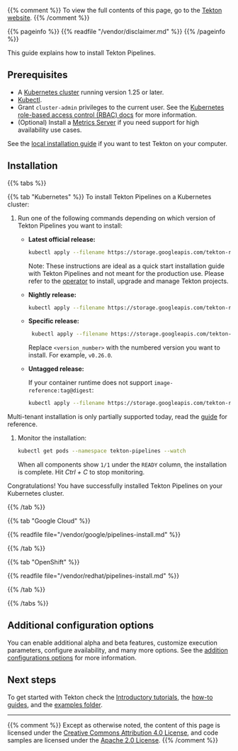 <!--
---
title: "Install Tekton Pipelines"
linkTitle: "Install Tekton Pipelines"
weight: 101
description: >
  Install Tekton Pipelines on your cluster
---
-->

{{% comment %}}
To view the full contents of this page, go to the 
<a href="http://tekton.dev/docs/installation/pipelines/">Tekton website</a>.
{{% /comment %}}

{{% pageinfo %}}
{{% readfile "/vendor/disclaimer.md" %}}
{{% /pageinfo %}}

This guide explains how to install Tekton Pipelines.

## Prerequisites

-   A [Kubernetes cluster][k8s] running version 1.25 or later.
-   [Kubectl][].
-   Grant `cluster-admin` privileges to the current user. See the [Kubernetes
    role-based access control (RBAC) docs][rbac] for more information.
-   (Optional) Install a [Metrics Server][metrics] if you need support for high
    availability use cases.

See the [local installation guide][local-install] if you want to test Tekton on
your computer.

## Installation

{{% tabs %}}

{{% tab "Kubernetes" %}}
To install Tekton Pipelines on a Kubernetes cluster:

1. Run one of the following commands depending on which version of Tekton
   Pipelines you want to install:

   - **Latest official release:**

     ```bash
     kubectl apply --filename https://storage.googleapis.com/tekton-releases/pipeline/latest/release.yaml
     ```
     
      Note: These instructions are ideal as a quick start installation guide with Tekton Pipelines and not meant for the production use. Please refer to the [operator](https://github.com/tektoncd/operator) to install, upgrade and manage Tekton projects. 

   - **Nightly release:**

     ```bash
     kubectl apply --filename https://storage.googleapis.com/tekton-releases-nightly/pipeline/latest/release.yaml
     ```

   - **Specific release:**

     ```bash
      kubectl apply --filename https://storage.googleapis.com/tekton-releases/pipeline/previous/<version_number>/release.yaml
     ```

     Replace `<version_number>` with the numbered version you want to install.
     For example, `v0.26.0`.

   - **Untagged release:**

     If your container runtime does not support `image-reference:tag@digest`:

     ```bash
     kubectl apply --filename https://storage.googleapis.com/tekton-releases/pipeline/latest/release.notags.yaml
     ```

Multi-tenant installation is only partially supported today, read the [guide](./developers/multi-tenant-support.md)
for reference.

1. Monitor the installation:

   ```bash
   kubectl get pods --namespace tekton-pipelines --watch
   ```

   When all components show `1/1` under the `READY` column, the installation is
   complete. Hit *Ctrl + C* to stop monitoring.

Congratulations! You have successfully installed Tekton Pipelines on your
Kubernetes cluster.

{{% /tab %}}

{{% tab "Google Cloud" %}}

{{% readfile file="/vendor/google/pipelines-install.md" %}}

{{% /tab %}}

{{% tab "OpenShift" %}}

{{% readfile file="/vendor/redhat/pipelines-install.md" %}}

{{% /tab %}}

{{% /tabs %}}

## Additional configuration options

You can enable additional alpha and beta features, customize execution
parameters, configure availability, and many more options. See the
[addition configurations options](./additional-configs.md) for more information.

## Next steps

To get started with Tekton check the [Introductory tutorials][quickstarts],
the [how-to guides][howtos], and the [examples folder][examples].

---

{{% comment %}}
Except as otherwise noted, the content of this page is licensed under the
[Creative Commons Attribution 4.0 License][cca4], and code samples are licensed
under the [Apache 2.0 License][apache2l].
{{% /comment %}}

[quickstarts]: https://tekton.dev/docs/getting-started/
[howtos]: https://tekton.dev/docs/how-to-guides/
[examples]: https://github.com/tektoncd/pipeline/tree/main/examples/
[cca4]: https://creativecommons.org/licenses/by/4.0/
[apache2l]: https://www.apache.org/licenses/LICENSE-2.0
[k8s]: https://www.downloadkubernetes.com/
[kubectl]: https://www.downloadkubernetes.com/
[rbac]: https://kubernetes.io/docs/reference/access-authn-authz/rbac/
[metrics]: https://github.com/kubernetes-sigs/metrics-server
[local-install]: https://tekton.dev/docs/installation/local-installation/

